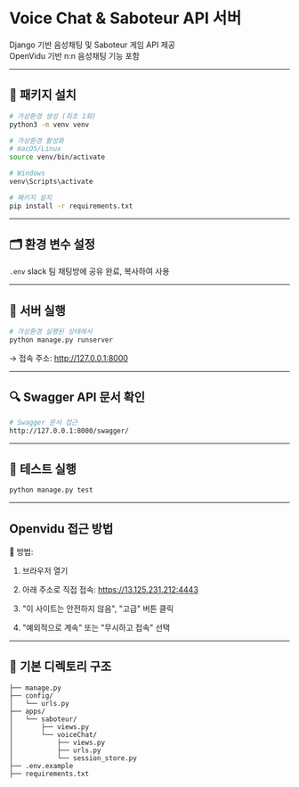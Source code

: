 # Voice Chat & Saboteur API 서버

Django 기반 음성채팅 및 Saboteur 게임 API 제공  
OpenVidu 기반 n:n 음성채팅 기능 포함

---

## 🔧 패키지 설치

```bash
# 가상환경 생성 (최초 1회)
python3 -m venv venv

# 가상환경 활성화
# macOS/Linux
source venv/bin/activate

# Windows
venv\Scripts\activate

# 패키지 설치
pip install -r requirements.txt
```

---

## 🗂️ 환경 변수 설정

`.env` slack 팀 채팅방에 공유 완료, 복사하여 사용

---

## 🏃 서버 실행

```bash
# 가상환경 실행된 상태에서
python manage.py runserver
```

→ 접속 주소: http://127.0.0.1:8000

---

## 🔍 Swagger API 문서 확인

```bash
# Swagger 문서 접근
http://127.0.0.1:8000/swagger/
```

---

## 🧪 테스트 실행

```bash
python manage.py test
```

---
## Openvidu 접근 방법
🧭 방법:

1. 브라우저 열기

2. 아래 주소로 직접 접속: https://13.125.231.212:4443

3. "이 사이트는 안전하지 않음", "고급" 버튼 클릭

4. "예외적으로 계속" 또는 "무시하고 접속" 선택

---

## 📁 기본 디렉토리 구조

```
├── manage.py
├── config/
│   └── urls.py
├── apps/
│   └── saboteur/
│       ├── views.py
│       └── voiceChat/
│           ├── views.py
│           ├── urls.py
│           └── session_store.py
├── .env.example
├── requirements.txt
```
